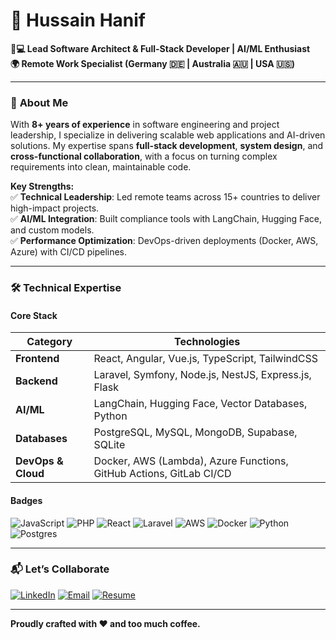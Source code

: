 # 🚀 Hussain Hanif  
**👨💻 Lead Software Architect & Full-Stack Developer | AI/ML Enthusiast**  
**🌍 Remote Work Specialist (Germany 🇩🇪 | Australia 🇦🇺 | USA 🇺🇸)**  

---

### 📌 **About Me**  
With **8+ years of experience** in software engineering and project leadership, I specialize in delivering scalable web applications and AI-driven solutions. My expertise spans **full-stack development**, **system design**, and **cross-functional collaboration**, with a focus on turning complex requirements into clean, maintainable code.  

**Key Strengths:**  
✅ **Technical Leadership**: Led remote teams across 15+ countries to deliver high-impact projects.  
✅ **AI/ML Integration**: Built compliance tools with LangChain, Hugging Face, and custom models.  
✅ **Performance Optimization**: DevOps-driven deployments (Docker, AWS, Azure) with CI/CD pipelines.  

---

### 🛠️ **Technical Expertise**  

#### **Core Stack**  
| **Category**       | **Technologies**                                                                 |
|---------------------|---------------------------------------------------------------------------------|
| **Frontend**        | React, Angular, Vue.js, TypeScript, TailwindCSS                                 |
| **Backend**         | Laravel, Symfony, Node.js, NestJS, Express.js, Flask                            |
| **AI/ML**           | LangChain, Hugging Face, Vector Databases, Python                               |
| **Databases**       | PostgreSQL, MySQL, MongoDB, Supabase, SQLite                                    |
| **DevOps & Cloud**  | Docker, AWS (Lambda), Azure Functions, GitHub Actions, GitLab CI/CD             |

#### **Badges**  
![JavaScript](https://img.shields.io/badge/javascript-%23323330.svg?style=for-the-badge&logo=javascript&logoColor=%23F7DF1E)
![PHP](https://img.shields.io/badge/php-%23777BB4.svg?style=for-the-badge&logo=php&logoColor=white)
![React](https://img.shields.io/badge/react-%2320232a.svg?style=for-the-badge&logo=react&logoColor=%2361DAFB)
![Laravel](https://img.shields.io/badge/laravel-%23FF2D20.svg?style=for-the-badge&logo=laravel&logoColor=white)
![AWS](https://img.shields.io/badge/AWS-%23FF9900.svg?style=for-the-badge&logo=amazon-aws&logoColor=white)
![Docker](https://img.shields.io/badge/docker-%230db7ed.svg?style=for-the-badge&logo=docker&logoColor=white)
![Python](https://img.shields.io/badge/python-3670A0?style=for-the-badge&logo=python&logoColor=ffdd54)
![Postgres](https://img.shields.io/badge/postgres-%23316192.svg?style=for-the-badge&logo=postgresql&logoColor=white)

---

### 📬 **Let’s Collaborate**  
[![LinkedIn](https://img.shields.io/badge/LinkedIn-Connect-%230077B5?style=for-the-badge&logo=linkedin)](https://linkedin.com/in/hussaenhanif)
[![Email](https://img.shields.io/badge/Email-Contact-%23D14836?style=for-the-badge&logo=gmail)](mailto:hussainhanif1612@gmail.com)
[![Resume](https://img.shields.io/badge/Resume-Download-%23000000?style=for-the-badge&logo=googledrive)](https://drive.google.com/file/d/1dEVy1Fn9kSii6y_wabmr-wnnAVFRpZbl/view)

---

**Proudly crafted with ❤️ and too much coffee.**  
